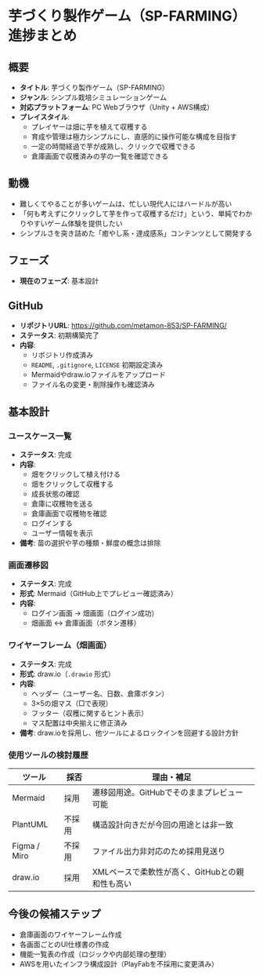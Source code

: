 
# 芋づくり製作ゲーム（SP-FARMING）進捗まとめ

## 概要

- **タイトル**: 芋づくり製作ゲーム（SP-FARMING）
- **ジャンル**: シンプル栽培シミュレーションゲーム
- **対応プラットフォーム**: PC Webブラウザ（Unity + AWS構成）
- **プレイスタイル**:
  - プレイヤーは畑に芋を植えて収穫する
  - 育成や管理は極力シンプルにし、直感的に操作可能な構成を目指す
  - 一定の時間経過で芋が成熟し、クリックで収穫できる
  - 倉庫画面で収穫済みの芋の一覧を確認できる

## 動機

- 難しくてやることが多いゲームは、忙しい現代人にはハードルが高い
- 「何も考えずにクリックして芋を作って収穫するだけ」という、単純でわかりやすいゲーム体験を提供したい
- シンプルさを突き詰めた「癒やし系・達成感系」コンテンツとして開発する

## フェーズ

- **現在のフェーズ**: 基本設計

## GitHub

- **リポジトリURL**: https://github.com/metamon-853/SP-FARMING/
- **ステータス**: 初期構築完了
- **内容**:
  - リポジトリ作成済み
  - `README`, `.gitignore`, `LICENSE` 初期設定済み
  - Mermaidやdraw.ioファイルをアップロード
  - ファイル名の変更・削除操作も確認済み

## 基本設計

### ユースケース一覧

- **ステータス**: 完成
- **内容**:
  - 畑をクリックして植え付ける
  - 畑をクリックして収穫する
  - 成長状態の確認
  - 倉庫に収穫物を送る
  - 倉庫画面で収穫物を確認
  - ログインする
  - ユーザー情報を表示
- **備考**: 苗の選択や芋の種類・鮮度の概念は排除

### 画面遷移図

- **ステータス**: 完成
- **形式**: Mermaid（GitHub上でプレビュー確認済み）
- **内容**:
  - ログイン画面 → 畑画面（ログイン成功）
  - 畑画面 ↔ 倉庫画面（ボタン遷移）

### ワイヤーフレーム（畑画面）

- **ステータス**: 完成
- **形式**: draw.io（`.drawio` 形式）
- **内容**:
  - ヘッダー（ユーザー名、日数、倉庫ボタン）
  - 3×5の畑マス（□で表現）
  - フッター（収穫に関するヒント表示）
  - マス配置は中央揃えに修正済み
- **備考**: draw.ioを採用し、他ツールによるロックインを回避する設計方針

### 使用ツールの検討履歴

| ツール        | 採否     | 理由・補足                                     |
|---------------|----------|------------------------------------------------|
| Mermaid       | 採用     | 遷移図用途。GitHubでそのままプレビュー可能    |
| PlantUML      | 不採用   | 構造設計向きだが今回の用途とは非一致           |
| Figma / Miro  | 不採用   | ファイル出力非対応のため採用見送り             |
| draw.io       | 採用     | XMLベースで柔軟性が高く、GitHubとの親和性も高い |

## 今後の候補ステップ

- 倉庫画面のワイヤーフレーム作成
- 各画面ごとのUI仕様書の作成
- 機能一覧表の作成（ロジックや内部処理の整理）
- AWSを用いたインフラ構成設計（PlayFabを不採用に変更済み）
